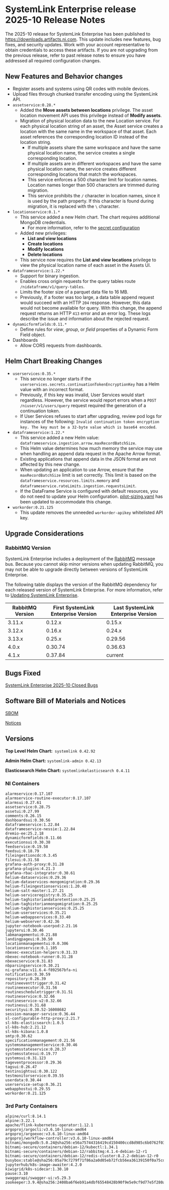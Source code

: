 # SystemLink Enterprise release 2025-10 Release Notes

The 2025-10 release for SystemLink Enterprise has been published to
<https://downloads.artifacts.ni.com>. This update includes new features, bug
fixes, and security updates. Work with your account representative to obtain
credentials to access these artifacts. If you are not upgrading from the
previous release, refer to past release notes to ensure you have addressed all
required configuration changes.

## New Features and Behavior changes

- Register assets and systems using QR codes with mobile devices.
- Upload files through chunked transfer encoding using the SystemLink API.
- `assetservice:0.28.*`
  - Added the **Move assets between locations** privilege. The asset location
    movement API uses this privilege instead of **Modify assets**.
  - Migration of physical location data to the new Location service. For each
    physical location string of an asset, the Asset service creates a location
    with the same name in the workspace of that asset. Each asset references the
    corresponding location ID instead of the location string.
    - If multiple assets share the same workspace and have the same physical
      location name, the service creates a single corresponding location.
    - If multiple assets are in different workspaces and have the same physical
      location name, the service creates different corresponding locations that
      match the workspaces.
    - This service enforces a 500 character limit for location names. Location
      names longer than 500 characters are trimmed during migration.
    - This service prohibits the `/` character in location names, since it is
      used by the path property. If this character is found during migration, it
      is replaced with the `\` character.
- `locationservice:0.1.*`
  - This service added a new Helm chart. The chart requires additional MongoDB
    credentials.
    - For more information, refer to the
      [secret configuration](https://github.com/ni/install-systemlink-enterprise/blob/2025-10/getting-started/templates/systemlink-secrets.yaml#L190)
  - Added new privileges:
    - **List and view locations**
    - **Create locations**
    - **Modify locations**
    - **Delete locations**
  - This service now requires the **List and view locations** privilege to view
    the physical location name of each asset in the Assets UI.
- `dataframeservice:1.22.*`
  - Support for binary ingestion.
  - Enables cross origin requests for the query tables route
    `/nidataframe/v1/query-tables`.
  - Limits the footer size of a parquet data file to 16 MB.
  - Previously, if a footer was too large, a data table append request would
    succeed with an HTTP `204` response. However, this data would not become
    available for query. With this change, the append request returns an HTTP
    `413` error and an error log. These logs describe the issue and information
    about the rejected request.
- `dynamicformfields:0.11.*`
  - Define rules for _view_, _group_, or _field_ properties of a Dynamic Form
    Field object.
- Dashboards
  - Allow CORS requests from dashboards.

## Helm Chart Breaking Changes

- `userservices:0.35.*`
  - This service no longer starts if the
    `userservices.secrets.continuationTokenEncryptionKey` has a Helm value with
    an incorrect format.
  - Previously, if this key was invalid, User Services would start regardless.
    However, the service would report errors when a
    `POST /niuser/v1/users/query` request required the generation of a
    continuation token.
  - If User Services refuses to start after upgrading, review pod logs for
    instances of the following:
    `Invalid continuation token encryption key. The key must be a 32-byte value which is base64 encoded`.
- `dataframeservice:1.22.*`
  - This service added a new Helm value:
    `dataframeservice.ingestion.arrow.maxRecordBatchSize`.
  - This Helm value determines how much memory the service may use when handling
    an append data request in the Apache Arrow format.
  - Existing applications that append data in the JSON format are not affected
    by this new change.
  - When updating an application to use Arrow, ensure that the
    `maxRecordBatchSize` limit is set correctly. This limit is based on the
    `dataframeservice.resources.limits.memory` and
    `dataframeservice.rateLimits.ingestion.requestsLimit`.
  - If the DataFrame Service is configured with default resources, you do not
    need to update your Helm configuration.
    [pilot-sizing.yaml](https://github.com/ni/install-systemlink-enterprise/blob/2025-10/getting-started/templates/pilot-sizing.yaml)
    has been updated to accommodate this change.
- `workorder:0.21.125`
  - This update removes the unneeded `workorder-apikey` whitelisted API key.

## Upgrade Considerations

### RabbitMQ Version

SystemLink Enterprise includes a deployment of the
[RabbitMQ](https://www.rabbitmq.com/) message bus. Because you cannot skip minor
versions when updating RabbitMQ, you may not be able to upgrade directly between
versions of SystemLink Enterprise.

The following table displays the version of the RabbitMQ dependency for each
released version of SystemLink Enterprise. For more information, refer to
[Updating SystemLink Enterprise](https://www.ni.com/docs/en-US/bundle/systemlink-enterprise/page/updating-systemlink-enterprise.html).

| RabbitMQ Version | First SystemLink Enterprise Version | Last SystemLink Enterprise Version |
| ---------------- | ----------------------------------- | ---------------------------------- |
| 3.11.x           | 0.12.x                              | 0.15.x                             |
| 3.12.x           | 0.16.x                              | 0.24.x                             |
| 3.13.x           | 0.25.x                              | 0.29.56                            |
| 4.0.x            | 0.30.74                             | 0.36.63                            |
| 4.1.x            | 0.37.84                             | current                            |

## Bugs Fixed

[SystemLink Enterprise 2025-10 Closed Bugs](https://github.com/ni/install-systemlink-enterprise/tree/2025-10/release-notes/2025-10/closed-bugs-sle-2025-10.xlsx)

## Software Bill of Materials and Notices

[SBOM](https://github.com/ni/install-systemlink-enterprise/tree/2025-10/release-notes/2025-10/sbom)

[Notices](https://github.com/ni/install-systemlink-enterprise/tree/2025-10/release-notes/2025-10/notices)

## Versions

**Top Level Helm Chart:** `systemlink 0.42.92`

**Admin Helm Chart:** `systemlink-admin 0.42.13`

**Elasticsearch Helm Chart:** `systemlinkelasticsearch 0.4.11`

### NI Containers

```text
alarmservice:0.17.107
alarmservice-routine-executor:0.17.107
alarmsui:0.27.61
assetservice:0.28.75
assetui:0.27.99
comments:0.26.15
dashboardsui:0.30.56
dataframeservice:1.22.84
dataframeservice-nessie:1.22.84
dremio-ee:25.2.18
dynamicformfields:0.11.66
executionsui:0.30.38
feedservice:0.19.58
feedsui:0.18.79
fileingestioncdc:0.3.45
filesui:0.31.58
grafana-auth-proxy:0.31.28
grafana-plugins:4.21.3
grafana-rbac-integrator:0.30.61
helium-dataservices:0.29.36
helium-dataservices-mongomigration:0.29.36
helium-fileingestionservices:1.20.40
helium-salt-master:1.27.21
helium-serviceregistry:0.35.25
helium-taghistoriandataretention:0.25.25
helium-taghistorianmongomigration:0.25.25
helium-taghistorianservices:0.25.25
helium-userservices:0.35.21
helium-webappservices:0.33.40
helium-webserver:0.42.36
jupyter-notebook-userpod:2.21.16
jupyterui:0.30.46
labmanagementui:0.21.88
landingpageui:0.30.50
locationmanagementui:0.0.306
locationservice:0.1.105
nbexec-execution-helpers:0.31.33
nbexec-notebook-runner:0.31.28
nbexecservice:0.31.83
nbparsingservice:0.30.21
ni-grafana:v11.6.4-f892567bfa-ni
notification:0.30.59
repository:0.26.39
routineeventtrigger:0.31.42
routineexecutor:0.31.56
routinescheduletrigger:0.31.51
routineservice:0.32.66
routineservice-v2:0.32.66
routinesui:0.31.68
securityui:0.30.52-16008682
session-manager-service:0.36.44
sl-configurable-http-proxy:2.21.7
sl-k8s-elasticsearch:1.0.5
sl-k8s-hub:2.21.12
sl-k8s-kibana:1.0.8
smtp:0.30.62
specificationmanagement:0.21.56
systemsmanagementservice:0.30.46
systemsstateservice:0.20.37
systemsstatesui:0.19.77
systemsui:0.31.123
tageventprocessor:0.29.36
tagsui:0.26.47
testinsightsui:0.30.122
testmonitorservice:0.39.55
userdata:0.30.44
userservice-setup:0.36.21
webapphostui:0.29.55
workorder:0.21.125
```

### 3rd Party Containers

```text
alpine/curl:8.14.1
alpine:3.22.1
apache/flink-kubernetes-operator:1.12.1
argoproj/argocli:v3.6.10-linux-amd64
argoproj/argoexec:v3.6.10-linux-amd64
argoproj/workflow-controller:v3.6.10-linux-amd64
bitnami/mongodb:5.0.24@sha256:e56a75744316419cd150400ccd8d985c6b0762f03c7a3b015f233524d043731f
bitnami-secure/containers/debian-12/kubectl:1.34.1
bitnami-secure/containers/debian-12/rabbitmq:4.1.4-debian-12-r1
bitnami-secure/containers/debian-12/redis-cluster:8.2.2-debian-12-r0
busybox:stable@sha256:05a79c7279f71f86a2a0d05eb72fcb56ea36139150f0a75cd87e80a4272e4e39
jupyterhub/k8s-image-awaiter:4.2.0
kiwigrid/k8s-sidecar:1.30.10
pause:3.10
swaggerapi/swagger-ui:v5.29.3
zookeeper:3.9.4@sha256:2408ba6f6eb91a4dbf65548428b90f9e5e9cf9d77e5f280a4bf80270d465a80f
```

